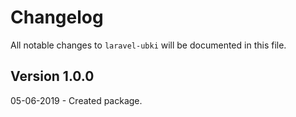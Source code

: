 # Changelog

All notable changes to `laravel-ubki` will be documented in this file.

## Version 1.0.0

05-06-2019 - Created package.